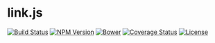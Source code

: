 # link.js
[![Build Status](http://img.shields.io/travis/s-a/link.js.svg?style=flat-square)](https://travis-ci.org/s-a/link.js)
[![NPM Version](http://img.shields.io/npm/v/link.js.svg?style=flat-square)](https://www.npmjs.org/package/link.js)
[![Bower](http://img.shields.io/bower/v/link.js.svg?style=flat-square)](http://bower.io/search/?q=link.js)
[![Coverage Status](http://img.shields.io/coveralls/s-a/link.js.svg?style=flat-square)](https://coveralls.io/r/s-a/link.js?branch=master)
[![License](http://img.shields.io/badge/license-MIT-brightgreen.svg?style=flat-square)](http://s-a.mit-license.org/)
